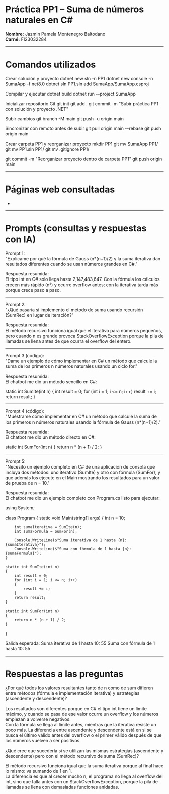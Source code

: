 # Práctica PP1 – Suma de números naturales en C#

**Nombre:** Jazmin Pamela Montenegro Baltodano  
**Carné:** FI23032284  

---

# Comandos utilizados

Crear solución y proyecto
dotnet new sln -n PP1
dotnet new console -n SumaApp -f net8.0
dotnet sln PP1.sln add SumaApp/SumaApp.csproj

Compilar y ejecutar
dotnet build
dotnet run --project SumaApp

Inicializar repositorio Git
git init
git add .
git commit -m "Subir práctica PP1 con solución y proyecto .NET"

Subir cambios
git branch -M main
git push -u origin main

Sincronizar con remoto antes de subir
git pull origin main --rebase
git push origin main

Crear carpeta PP1 y reorganizar proyecto
mkdir PP1
git mv SumaApp PP1/
git mv PP1.sln PP1/
git mv .gitignore PP1/

git commit -m "Reorganizar proyecto dentro de carpeta PP1"
git push origin main

---

# Páginas web consultadas
- 

---

# Prompts (consultas y respuestas con IA)

Prompt 1:  
"Explícame por qué la fórmula de Gauss (n*(n+1)/2) y la suma iterativa dan resultados diferentes cuando se usan números grandes en C#."

Respuesta resumida:  
El tipo int en C# solo llega hasta 2,147,483,647. Con la fórmula los cálculos crecen más rápido (n²) y ocurre overflow antes; con la iterativa tarda más porque crece paso a paso.  

---

Prompt 2:  
"¿Qué pasaría si implemento el método de suma usando recursión (SumRec) en lugar de iteración?"

Respuesta resumida:  
El método recursivo funciona igual que el iterativo para números pequeños, pero cuando n es grande provoca StackOverflowException porque la pila de llamadas se llena antes de que ocurra el overflow del entero.  

---

Prompt 3 (código):  
"Dame un ejemplo de cómo implementar en C# un método que calcule la suma de los primeros n números naturales usando un ciclo for."

Respuesta resumida:  
El chatbot me dio un método sencillo en C#:

static int SumIte(int n)
{
    int result = 0;
    for (int i = 1; i <= n; i++)
        result += i;
    return result;
}

---

Prompt 4 (código):  
"Muéstrame cómo implementar en C# un método que calcule la suma de los primeros n números naturales usando la fórmula de Gauss (n*(n+1)/2)."

Respuesta resumida:  
El chatbot me dio un método directo en C#:

static int SumFor(int n)
{
    return n * (n + 1) / 2;
}

---

Prompt 5:  
"Necesito un ejemplo completo en C# de una aplicación de consola que incluya dos métodos: uno iterativo (SumIte) y otro con fórmula (SumFor), y que además los ejecute en el Main mostrando los resultados para un valor de prueba de n = 10."

Respuesta resumida:  
El chatbot me dio un ejemplo completo con Program.cs listo para ejecutar:

using System;

class Program
{
    static void Main(string[] args)
    {
        int n = 10;

        int sumaIterativa = SumIte(n);
        int sumaFormula = SumFor(n);

        Console.WriteLine($"Suma iterativa de 1 hasta {n}: {sumaIterativa}");
        Console.WriteLine($"Suma con fórmula de 1 hasta {n}: {sumaFormula}");
    }

    static int SumIte(int n)
    {
        int result = 0;
        for (int i = 1; i <= n; i++)
        {
            result += i;
        }
        return result;
    }

    static int SumFor(int n)
    {
        return n * (n + 1) / 2;
    }
}

Salida esperada:
Suma iterativa de 1 hasta 10: 55
Suma con fórmula de 1 hasta 10: 55

---

# Respuestas a las preguntas

¿Por qué todos los valores resultantes tanto de n como de sum difieren entre métodos (fórmula e implementación iterativa) y estrategias (ascendente y descendente)?

Los resultados son diferentes porque en C# el tipo int tiene un límite máximo, y cuando se pasa de ese valor ocurre un overflow y los números empiezan a volverse negativos.  
Con la fórmula se llega al límite antes, mientras que la iterativa resiste un poco más. La diferencia entre ascendente y descendente está en si se busca el último válido antes del overflow o el primer válido después de que los números vuelven a ser positivos.

¿Qué cree que sucedería si se utilizan las mismas estrategias (ascendente y descendente) pero con el método recursivo de suma (SumRec)?

El método recursivo funciona igual que la suma iterativa porque al final hace lo mismo: va sumando de 1 en 1.  
La diferencia es que al crecer mucho n, el programa no llega al overflow del int, sino que falla antes con un StackOverflowException, porque la pila de llamadas se llena con demasiadas funciones anidadas.


